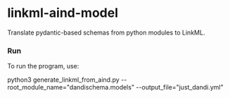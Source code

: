 # linkml-aind-model
Translate pydantic-based schemas from python modules to LinkML.

### Run

To run the program, use:
  
  python3 generate_linkml_from_aind.py --root_module_name="dandischema.models" --output_file="just_dandi.yml"

